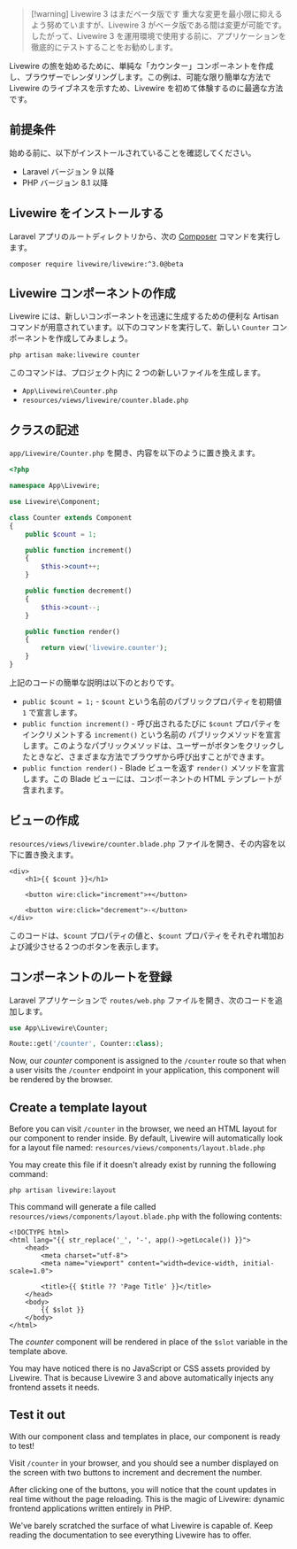 > [!warning] Livewire 3 はまだベータ版です
> 重大な変更を最小限に抑えるよう努めていますが、Livewire 3 がベータ版である間は変更が可能です。したがって、Livewire 3 を運用環境で使用する前に、アプリケーションを徹底的にテストすることをお勧めします。

Livewire の旅を始めるために、単純な「カウンター」コンポーネントを作成し、ブラウザーでレンダリングします。この例は、可能な限り簡単な方法で Livewire のライブネスを示すため、Livewire を初めて体験するのに最適な方法です。

## 前提条件

始める前に、以下がインストールされていることを確認してください。

- Laravel バージョン 9 以降
- PHP バージョン 8.1 以降

## Livewire をインストールする

Laravel アプリのルートディレクトリから、次の [Composer](https://getcomposer.org/) コマンドを実行します。

```shell
composer require livewire/livewire:^3.0@beta
```

## Livewire コンポーネントの作成

Livewire には、新しいコンポーネントを迅速に生成するための便利な Artisan コマンドが用意されています。以下のコマンドを実行して、新しい `Counter` コンポーネントを作成してみましょう。

```shell
php artisan make:livewire counter
```

このコマンドは、プロジェクト内に 2 つの新しいファイルを生成します。
* `App\Livewire\Counter.php`
* `resources/views/livewire/counter.blade.php`

## クラスの記述

`app/Livewire/Counter.php` を開き、内容を以下のように置き換えます。

```php
<?php

namespace App\Livewire;

use Livewire\Component;

class Counter extends Component
{
    public $count = 1;

    public function increment()
    {
        $this->count++;
    }

    public function decrement()
    {
        $this->count--;
    }

    public function render()
    {
        return view('livewire.counter');
    }
}
```

上記のコードの簡単な説明は以下のとおりです。
- `public $count = 1;` - `$count` という名前のパブリックプロパティを初期値 `1` で宣言します。
- `public function increment()` - 呼び出されるたびに `$count` プロパティをインクリメントする `increment()` という名前の パブリックメソッドを宣言します。このようなパブリックメソッドは、ユーザーがボタンをクリックしたときなど、さまざまな方法でブラウザから呼び出すことができます。
- `public function render()` - Blade ビューを返す `render()` メソッドを宣言します。この Blade ビューには、コンポーネントの HTML テンプレートが含まれます。

## ビューの作成

`resources/views/livewire/counter.blade.php` ファイルを開き、その内容を以下に置き換えます。

```blade
<div>
    <h1>{{ $count }}</h1>

    <button wire:click="increment">+</button>

    <button wire:click="decrement">-</button>
</div>
```

このコードは、`$count` プロパティの値と、`$count` プロパティをそれぞれ増加および減少させる２つのボタンを表示します。

## コンポーネントのルートを登録

Laravel アプリケーションで `routes/web.php` ファイルを開き、次のコードを追加します。

```php
use App\Livewire\Counter;

Route::get('/counter', Counter::class);
```

Now, our _counter_ component is assigned to the `/counter` route so that when a user visits the `/counter` endpoint in your application, this component will be rendered by the browser.

## Create a template layout

Before you can visit `/counter` in the browser, we need an HTML layout for our component to render inside. By default, Livewire will automatically look for a layout file named: `resources/views/components/layout.blade.php`

You may create this file if it doesn't already exist by running the following command:

```shell
php artisan livewire:layout
```

This command will generate a file called `resources/views/components/layout.blade.php` with the following contents:

```blade
<!DOCTYPE html>
<html lang="{{ str_replace('_', '-', app()->getLocale()) }}">
    <head>
        <meta charset="utf-8">
        <meta name="viewport" content="width=device-width, initial-scale=1.0">

        <title>{{ $title ?? 'Page Title' }}</title>
    </head>
    <body>
        {{ $slot }}
    </body>
</html>
```

The _counter_ component will be rendered in place of the `$slot` variable in the template above.

You may have noticed there is no JavaScript or CSS assets provided by Livewire. That is because Livewire 3 and above automatically injects any frontend assets it needs.

## Test it out

With our component class and templates in place, our component is ready to test!

Visit `/counter` in your browser, and you should see a number displayed on the screen with two buttons to increment and decrement the number.

After clicking one of the buttons, you will notice that the count updates in real time without the page reloading. This is the magic of Livewire: dynamic frontend applications written entirely in PHP.

We've barely scratched the surface of what Livewire is capable of. Keep reading the documentation to see everything Livewire has to offer.
